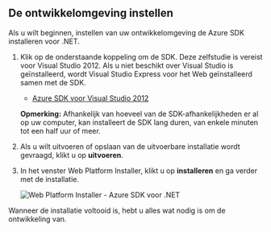 <h2><a name="setupdevenv"></a>De ontwikkelomgeving instellen</h2>

Als u wilt beginnen, instellen van uw ontwikkelomgeving de Azure SDK installeren voor .NET.

1. Klik op de onderstaande koppeling om de SDK. Deze zelfstudie is vereist voor Visual Studio 2012. Als u niet beschikt over Visual Studio is geïnstalleerd, wordt Visual Studio Express voor het Web geïnstalleerd samen met de SDK.

    - [Azure SDK voor Visual Studio 2012][]

    **Opmerking:** Afhankelijk van hoeveel van de SDK-afhankelijkheden er al op uw computer, kan installeert de SDK lang duren, van enkele minuten tot een half uur of meer.

2. Als u wilt uitvoeren of opslaan van de uitvoerbare installatie wordt gevraagd, klikt u op **uitvoeren**.

3. In het venster Web Platform Installer, klikt u op **installeren** en ga verder met de installatie.

    ![Web Platform Installer - Azure SDK voor .NET][WebPIAzureSdk]

Wanneer de installatie voltooid is, hebt u alles wat nodig is om de ontwikkeling van.

[Azure SDK voor Visual Studio 2012]: http://go.microsoft.com/fwlink/?LinkID=324323
[WebPIAzureSdk]: ./media/install-sdk-2012-only/WebPI46-2012.png
